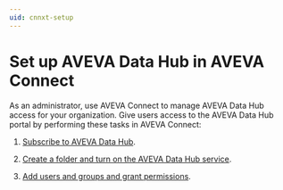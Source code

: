 ```yaml
---
uid: cnnxt-setup
---
```


# Set up AVEVA Data Hub in AVEVA Connect

As an administrator, use AVEVA Connect to manage AVEVA Data Hub access for your organization. Give users access to the AVEVA Data Hub portal by performing these tasks in AVEVA Connect:

1. [Subscribe to AVEVA Data Hub](xref:subscribe-adh).

1. [Create a folder and turn on the AVEVA Data Hub service](xref:create-folders).

1. [Add users and groups and grant permissions](xref:ManageUsersConnect).
   